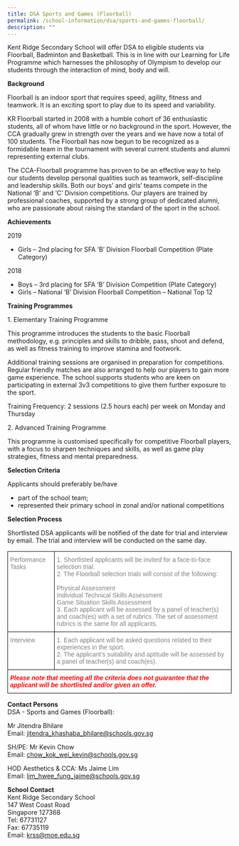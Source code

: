 ```yaml
---
title: DSA Sports and Games (Floorball)
permalink: /school-information/dsa/sports-and-games-floorball/
description: ""
---
```

Kent Ridge Secondary School will offer DSA to eligible students via Floorball, Badminton and Basketball. This is in line with our Learning for Life Programme which harnesses the philosophy of Olympism to develop our students through the interaction of mind, body and will.

**Background**

Floorball is an indoor sport that requires speed, agility, fitness and teamwork. It is an exciting sport to play due to its speed and variability.

KR Floorball started in 2008 with a humble cohort of 36 enthusiastic students, all of whom have little or no background in the sport. However, the CCA gradually grew in strength over the years and we have now a total of 100 students. The Floorball has now begun to be recognized as a formidable team in the tournament with several current students and alumni representing external clubs.

The CCA-Floorball programme has proven to be an effective way to help our students develop personal qualities such as teamwork, self-discipline and leadership skills. Both our boys’ and girls’ teams compete in the National ‘B’ and ‘C’ Division competitions. Our players are trained by professional coaches, supported by a strong group of dedicated alumni, who are passionate about raising the standard of the sport in the school.

**Achievements** 

2019

*   Girls – 2nd placing for SFA ‘B’ Division Floorball Competition (Plate Category)

2018

*   Boys – 3rd placing for SFA ‘B’ Division Competition (Plate Category)
*   Girls – National ‘B’ Division Floorball Competition – National Top 12

**Training Programmes**

1\. Elementary Training Programme

This programme introduces the students to the basic Floorball methodology, e.g. principles and skills to dribble, pass, shoot and defend, as well as fitness training to improve stamina and footwork.

Additional training sessions are organised in preparation for competitions. Regular friendly matches are also arranged to help our players to gain more game experience. The school supports students who are keen on participating in external 3v3 competitions to give them further exposure to the sport.

Training Frequency: 2 sessions (2.5 hours each) per week on Monday and Thursday

2\. Advanced Training Programme

This programme is customised specifically for competitive Floorball players, with a focus to sharpen techniques and skills, as well as game play strategies, fitness and mental preparedness.

**Selection Criteria**

Applicants should preferably be/have

*   part of the school team;
*   represented their primary school in zonal and/or national competitions

**Selection Process**

Shortlisted DSA applicants will be notified of the date for trial and interview by email. The trial and interview will be conducted on the same day.

<style type="text/css">
.tg  {border-collapse:collapse;border-spacing:0;}
.tg td{border-color:black;border-style:solid;border-width:1px;font-family:Arial, sans-serif;font-size:14px;
  overflow:hidden;padding:10px 5px;word-break:normal;}
.tg th{border-color:black;border-style:solid;border-width:1px;font-family:Arial, sans-serif;font-size:14px;
  font-weight:normal;overflow:hidden;padding:10px 5px;word-break:normal;}
.tg .tg-lm9i{background-color:#FFF;color:#808080;text-align:left;vertical-align:top}
.tg .tg-xaiy{background-color:#FFF;color:#F00;font-style:italic;font-weight:bold;text-align:left;vertical-align:top}
</style>
<table class="tg">
<thead>
  <tr>
    <th class="tg-lm9i">Performance Tasks</th>
    <th class="tg-lm9i">1. Shortlisted applicants will be invited for a face-to-face selection trial.<br>2. The Floorball selection trials will consist of the following:<br><br>Physical Assessment<br>Individual Technical Skills Assessment<br>Game Situation Skills Assessment<br>3. Each applicant will be assessed by a panel of teacher(s) and coach(es) with a set of rubrics. The set of assessment rubrics is the same for all applicants.</th>
  </tr>
</thead>
<tbody>
  <tr>
    <td class="tg-lm9i">Interview</td>
    <td class="tg-lm9i">1. Each applicant will be asked questions related to their experiences in the sport.<br>2. The applicant’s suitability and aptitude will be assessed by a panel of teacher(s) and coach(es).</td>
  </tr>
  <tr>
    <td class="tg-xaiy" colspan="2">Please note that meeting all the criteria does not guarantee that the applicant will be shortlisted and/or given an offer.</td>
  </tr>
</tbody>
</table>

**Contact Persons**  
DSA - Sports and Games (Floorball):

Mr Jitendra Bhilare  
Email: [jitendra_khashaba_bhilare@schools.gov.sg](mailto:jitendra_khashaba_bhilare@schools.gov.sg)

SH/PE: Mr Kevin Chow  
Email: [chow_kok_wei_kevin@schools.gov.sg](mailto:chow_kok_wei_kevin@schools.gov.sg)

HOD Aesthetics & CCA: Ms Jaime Lim  
Email: [lim_hwee_fung_jaime@schools.gov.sg](mailto:lim_hwee_fung_jaime@schools.gov.sg)

**School Contact**  
Kent Ridge Secondary School  
147 West Coast Road  
Singapore 127368  
Tel: 67731127  
Fax: 67735119  
Email: [krss@moe.edu.sg](mailto:krss@moe.edu.sg)
